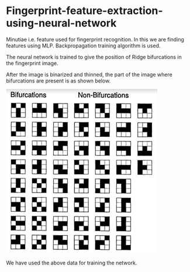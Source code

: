 # Fingerprint-feature-extraction-using-neural-network
Minutiae i.e. feature used for fingerprint recognition. In this we are finding features using MLP. Backpropagation training algorithm is used.

The neural network is trained to give the position of Ridge bifurcations in the fingerprint image.

After the image is binarized and thinned, the part of the image where bifurcations are present is as shown below.

![image](https://github.com/sid507/Fingerprint-feature-extraction-using-neural-network/blob/main/training_data.PNG?raw=true)

We have used the above data for training the network.
